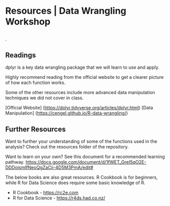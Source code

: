 # Resources | Data Wrangling Workshop



## 


. 

## Readings

dplyr is a key data wrangling package that we will learn to use and apply. 

Highly recommend reading from the official website to get a clearer picture of how each function works.

Some of the other resources include more advanced data manipulation techniques we did not 
cover in class.

[Official Website] (https://dplyr.tidyverse.org/articles/dplyr.html) 
[Data Manipulation] (https://cengel.github.io/R-data-wrangling/)




## Further Resources
Want to further your understanding of some of the functions used in the
analysis? Check out the resources folder of the repository. 

Want to learn on your own? See this document for a recommended learning pathway. 
https://docs.google.com/document/d/1fWET_GreI5qO2E-DDDojsmlfNeoQgZaCji-4D5M3PmA/edit#


The below books are also great resources. R Cookbook is for beginners, while
R for Data Science does require some basic knowledge of R.

- R Cookbook - https://rc2e.com
- R for Data Science - https://r4ds.had.co.nz/

